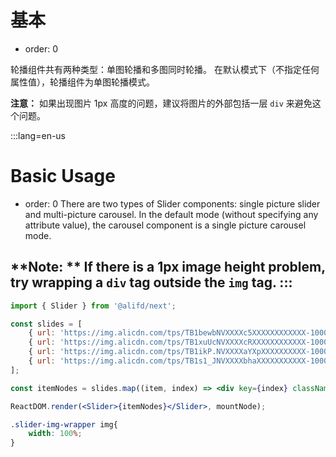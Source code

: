 # 基本

- order: 0

轮播组件共有两种类型：单图轮播和多图同时轮播。
在默认模式下（不指定任何属性值），轮播组件为单图轮播模式。

**注意：** 如果出现图片 1px 高度的问题，建议将图片的外部包括一层 `div` 来避免这个问题。

:::lang=en-us
# Basic Usage

- order: 0
There are two types of Slider components: single picture slider and multi-picture carousel.
In the default mode (without specifying any attribute value), the carousel component is a single picture carousel mode.

**Note: ** If there is a 1px image height problem, try wrapping a `div` tag outside the `img` tag.
:::
---

````jsx
import { Slider } from '@alifd/next';

const slides = [
    { url: 'https://img.alicdn.com/tps/TB1bewbNVXXXXc5XXXXXXXXXXXX-1000-300.png', text: 'Tape Player Skin Design Competition' },
    { url: 'https://img.alicdn.com/tps/TB1xuUcNVXXXXcRXXXXXXXXXXXX-1000-300.jpg', text: 'Mobile Phone Taobao Skin Call' },
    { url: 'https://img.alicdn.com/tps/TB1ikP.NVXXXXaYXpXXXXXXXXXX-1000-300.jpg', text: 'Design Enabling Public Welfare' },
    { url: 'https://img.alicdn.com/tps/TB1s1_JNVXXXXbhaXXXXXXXXXXX-1000-300.jpg', text: 'Amoy Doll Design Competition' }
];

const itemNodes = slides.map((item, index) => <div key={index} className="slider-img-wrapper"><img draggable={false} src={item.url} alt={item.text} /></div>);

ReactDOM.render(<Slider>{itemNodes}</Slider>, mountNode);
````

````css
.slider-img-wrapper img{
    width: 100%;
}
````
